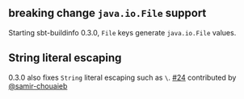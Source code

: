   [@samir-chouaieb]: https://github.com/samir-chouaieb
  [24]: https://github.com/sbt/sbt-buildinfo/pull/24

## breaking change `java.io.File` support

Starting sbt-buildinfo 0.3.0, `File` keys generate `java.io.File` values.

## String literal escaping

0.3.0 also fixes `String` literal escaping such as `\`. [#24][24] contributed by [@samir-chouaieb][@samir-chouaieb]
